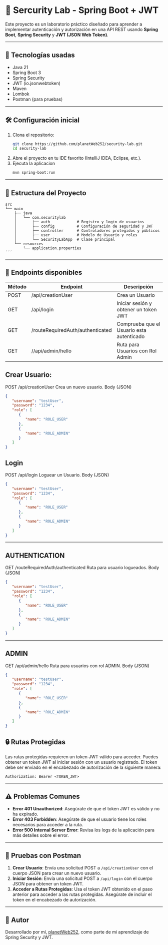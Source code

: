 #  🔐  Sercurity Lab - Spring Boot + JWT
Este proyecto es un laboratorio práctico diseñado para aprender a implementar autenticación y autorización en una API REST usando **Spring Boot**, **Spring Security** y **JWT (JSON Web Token)**.

---

## 🚀 Tecnologías usadas

- Java 21
- Spring Boot 3
- Spring Security
- JWT (io.jsonwebtoken)
- Maven
- Lombok
- Postman (para pruebas)

---

## 🛠️ Configuración inicial
1. Clona el repositorio:
   ```bash
   git clone https://github.com/planetWeb252/security-lab.git
   cd security-lab 
   ```
2. Abre el proyecto en tu IDE favorito (IntelliJ IDEA, Eclipse, etc.).
3. Ejecuta la aplicacion 
   ```bash
   mvn spring-boot:run
   ```
---

## 📂 Estructura del Proyecto

```text
src
└── main
    ├── java
    │   └── com.securitylab
    │       ├── auth            # Registro y login de usuarios
    │       ├── config          # Configuración de seguridad y JWT
    │       ├── controller      # Controladores protegidos y públicos
    │       ├── user            # Modelo de Usuario y roles
    │       └── SecurityLabApp  # Clase principal
    └── resources
        └── application.properties
´´´
```
---
## 🔑 Endpoints disponibles
| Método | Endpoint                | Descripción                               |
|--------|-------------------------|-------------------------------------------|
| POST   | /api/creationUser         | Crea un Usuario                           |
| GET    | /api/login  | Iniciar sesión y obtener un token JWT     |
| GET    | /routeRequiredAuth/authenticated       | Comprueba que el Usuario esta autenticado |
| GET    | //api/admin/hello     | Ruta para Usuarios con Rol Admin          |

## Crear Usuario:
POST /api/creationUser
Crea un nuevo usuario.
Body (JSON)
```json
{
   "username": "testUser",
   "password": "1234",
   "role": [
      {
         "name": "ROLE_USER"
      },
      {
         "name": "ROLE_ADMIN"
      }
   ]
}
```
## Login
POST /api/login
Loguear un Usuario.
Body (JSON)
```json
{
   "username": "testUser",
   "password": "1234",
   "role": [
      {
         "name": "ROLE_USER"
      },
      {
         "name": "ROLE_ADMIN"
      }
   ]
}
```
---
## AUTHENTICATION

GET /routeRequiredAuth/authenticated
Ruta para usuario logueados.
Body (JSON)
```json
{
   "username": "testUser",
   "password": "1234",
   "role": [
      {
         "name": "ROLE_USER"
      },
      {
         "name": "ROLE_ADMIN"
      }
   ]
}
```
---
## ADMIN
GET /api/admin/hello
Ruta para usuarios con rol ADMIN.
Body (JSON)
```json
{
   "username": "testUser",
   "password": "1234",
   "role": [
      {
         "name": "ROLE_USER"
      },
      {
         "name": "ROLE_ADMIN"
      }
   ]
}
```
## 🔒  Rutas Protegidas
Las rutas protegidas requieren un token JWT válido para acceder. Puedes obtener un token JWT al iniciar sesión con un usuario registrado. El token debe ser enviado en el encabezado de autorización de la siguiente manera:
```
Authorization: Bearer <TOKEN_JWT>
```
---
## ⚠️ Problemas Comunes
- **Error 401 Unauthorized**: Asegúrate de que el token JWT es válido y no ha expirado.
- **Error 403 Forbidden**: Asegúrate de que el usuario tiene los roles necesarios para acceder a la ruta.
- **Error 500 Internal Server Error**: Revisa los logs de la aplicación para más detalles sobre el error.
---
## 🧪 Pruebas con Postman

1. **Crear Usuario**: Envía una solicitud POST a `/api/creationUser` con el cuerpo JSON para crear un nuevo usuario.
2. **Iniciar Sesión**: Envía una solicitud POST a `/api/login` con el cuerpo JSON para obtener un token JWT.
3. **Acceder a Rutas Protegidas**: Usa el token JWT obtenido en el paso anterior para acceder a las rutas protegidas. Asegúrate de incluir el token en el encabezado de autorización.

---
## 👤 Autor
Desarrollado por mí, [planetWeb252](https://github.com/planetWeb252), como parte de mi aprendizaje de Spring Security y JWT.
